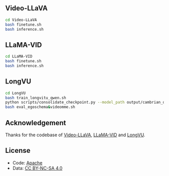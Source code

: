 ## Video-LLaVA
```bash
cd Video-LLaVA
bash finetune.sh
bash inference.sh
```

## LLaMA-VID
```bash
cd LLaMA-VID
bash finetune.sh
bash inference.sh
```

## LongVU
```bash
cd LongVU
bash train_longvitu_qwen.sh
python scripts/consolidate_checkpoint.py --model_path output/cambrian_qwen2_7b_longvitu_train_101k/checkpoint-xxxx
bash eval_egoschema&videomme.sh
```

## Acknowledgement
Thanks for the codebase of [Video-LLaVA](https://github.com/PKU-YuanGroup/Video-LLaVA), [LLaMA-VID](https://github.com/dvlab-research/LLaMA-VID) and [LongVU](https://github.com/Vision-CAIR/LongVU).

## License
- Code: [Apache](LICENSE)
- Data: [CC BY-NC-SA 4.0](https://creativecommons.org/licenses/by-nc-sa/4.0/deed.en)
